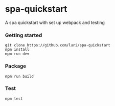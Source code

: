 # spa-quickstart
A spa quickstart with set up webpack and testing

### Getting started

    git clone https://github.com/luri/spa-quickstart
    npm install
    npm run dev

### Package

    npm run build

### Test

    npm test
